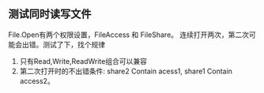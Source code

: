 ﻿## 测试同时读写文件
File.Open有两个权限设置，FileAccess 和 FileShare。
连续打开两次，第二次可能会出错。测试了下，找个规律
1. 只有Read,Write,ReadWrite组合可以兼容
2. 第二次打开时的不出错条件: share2 Contain acess1, share1 Contain access2。